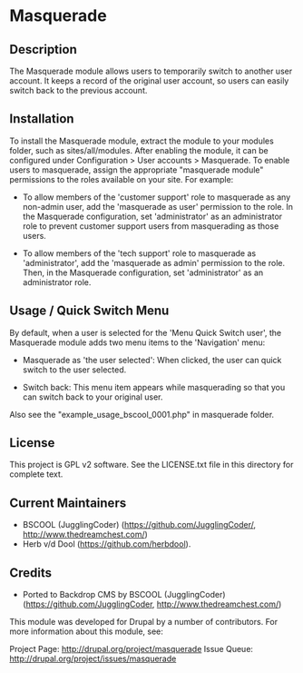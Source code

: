 Masquerade
============================

Description
----------------------------

The Masquerade module allows users to temporarily switch to another user
account. It keeps a record of the original user account, so users can easily
switch back to the previous account.

Installation
----------------------------

To install the Masquerade module, extract the module to your modules folder,
such as sites/all/modules. After enabling the module, it can be configured
under Configuration > User accounts > Masquerade. To enable users to
masquerade, assign the appropriate "masquerade module" permissions to the roles
available on your site. For example:

 * To allow members of the 'customer support' role to masquerade as any
   non-admin user, add the 'masquerade as user' permission to the role. In the
   Masquerade configuration, set 'administrator' as an administrator role
   to prevent customer support users from masquerading as those users.

 * To allow members of the 'tech support' role to masquerade as 'administrator', add the 'masquerade as admin' permission to the role. Then,
   in the Masquerade configuration, set 'administrator' as an
   administrator role.

	 
Usage / Quick Switch Menu
----------------------------

By default, when a user is selected for the 'Menu Quick Switch user', the Masquerade module adds two menu items to the 'Navigation' menu:

 * Masquerade as 'the user selected': When clicked, the user can quick switch to the user selected.

 * Switch back: This menu item appears while masquerading so that you can switch back to your original user.

Also see the "example_usage_bscool_0001.php" in masquerade folder. 
 
License
----------------------------

This project is GPL v2 software. See the LICENSE.txt file in this directory for
complete text.


Current Maintainers
----------------------------

- BSCOOL (JugglingCoder) (https://github.com/JugglingCoder/, http://www.thedreamchest.com/)
- Herb v/d Dool (https://github.com/herbdool).


Credits
----------------------------

- Ported to Backdrop CMS by BSCOOL (JugglingCoder) (https://github.com/JugglingCoder, http://www.thedreamchest.com/)

This module was developed for Drupal by a number of contributors. For more information
about this module, see:

Project Page: http://drupal.org/project/masquerade
Issue Queue: http://drupal.org/project/issues/masquerade
